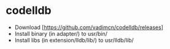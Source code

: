 # codelldb

- Download [https://github.com/vadimcn/codelldb/releases]
- Install binary (in adapter/) to usr/bin/
- Install libs (in extension/lldb/lib/) to usr/lldb/lib/
